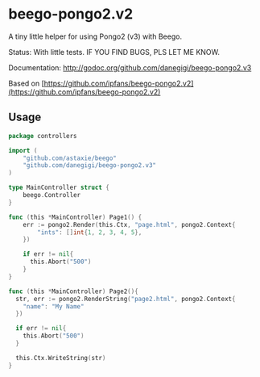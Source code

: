 beego-pongo2.v2
============

A tiny little helper for using Pongo2 (v3) with Beego.

Status: With little tests. IF YOU FIND BUGS, PLS LET ME KNOW.

Documentation: http://godoc.org/github.com/danegigi/beego-pongo2.v3

Based on [https://github.com/ipfans/beego-pongo2.v2](https://github.com/ipfans/beego-pongo2.v2)

## Usage

```go
package controllers

import (
    "github.com/astaxie/beego"
    "github.com/danegigi/beego-pongo2.v3"
)

type MainController struct {
    beego.Controller
}

func (this *MainController) Page1() {
    err := pongo2.Render(this.Ctx, "page.html", pongo2.Context{
        "ints": []int{1, 2, 3, 4, 5},
    })

    if err != nil{
      this.Abort("500")
    }
}

func (this *MainController) Page2(){
  str, err := pongo2.RenderString("page2.html", pongo2.Context{
    "name": "My Name"
  })

  if err != nil{
    this.Abort("500")
  }

  this.Ctx.WriteString(str)
}
```